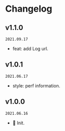 # Changelog

## v1.1.0

`2021.09.17`

- feat: add Log url.

## v1.0.1

`2021.06.17`

- style: perf information.

## v1.0.0

`2021.06.16`

- 🎉 Init.
